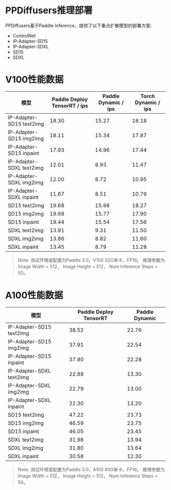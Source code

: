 # PPDiffusers推理部署

PPDiffusers基于Paddle Inference，提供了以下重点扩散模型的部署方案:
- ControlNet
- IP-Adapter-SD15
- IP-Adapter-SDXL
- SD15
- SDXL


# V100性能数据
|模型|Paddle Deploy TensorRT / ips|Paddle Dynamic / ips|Torch Dynamic / ips|
|-|-|-|-|
|IP-Adapter-SD15 text2img|18.30|15.27|18.18|
|IP-Adapter-SD15 img2img|18.11|15.34|17.87|
|IP-Adapter-SD15 inpaint|17.93|14.96|17.44|
|IP-Adapter-SDXL text2img|12.01|8.93|11.47|
|IP-Adapter-SDXL img2img|12.00|8.72|10.95|
|IP-Adapter-SDXL inpaint|11.67|8.51|10.79|
|SD15 text2img|19.68|15.98|18.27|
|SD15 img2img|19.68|15.77|17.90|
|SD15 inpaint|19.44|15.54|17.56|
|SDXL text2img|13.91|9.31|11.50|
|SDXL img2img|13.86|8.82|11.60|
|SDXL inpaint|13.45|8.79|11.28|

<!-- |SD15 text2img|11.87|6.68|6.32|
|SD15 img2img|14.47|8.09|7.63|
|SD15 inpaint|14.30|6.42|6.06| -->

> Note: 
> 测试环境或配置为Paddle 3.0，V100 32G单卡，FP16。
推理参数为Image Width = 512， Image Height = 512， Num Inference Steps = 50。

# A100性能数据
|模型|Paddle Deploy TensorRT|Paddle Dynamic|
|-|-|-|
|IP-Adapter-SD15 text2img|38.52|22.76||
|IP-Adapter-SD15 img2img|37.91|22.54||
|IP-Adapter-SD15 inpaint|37.80|22.28||
|IP-Adapter-SDXL text2img|22.88|13.30||
|IP-Adapter-SDXL img2img|22.79|13.00||
|IP-Adapter-SDXL inpaint|22.30|13.20||
|SD15 text2img|47.22|23.73||
|SD15 img2img|46.59|23.75||
|SD15 inpaint|46.05|23.45||
|SDXL text2img|31.98|13.94||
|SDXL img2img|31.80|13.64||
|SDXL inpaint|30.58|12.30||

<!-- |SD15 text2img|26.37|10.49||
|SD15 img2img|30.81|12.70||
|SD15 inpaint|30.55|9.67|| -->

> Note: 测试环境或配置为Paddle 3.0，A100 80G单卡，FP16。
推理参数为Image Width = 512， Image Height = 512， Num Inference Steps = 50。

<!-- |SDXL text2img||||
|SDXL img2img||||
|SDXL inpaint|||| -->

<!-- |-|-|-|-|
|ControlNet text2img|3.360597|||
|ControlNet img2img|3.360597|||
|ControlNet inpaint|3.360597||| -->